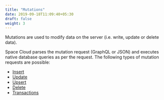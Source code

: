```yaml
---
title: "Mutations"
date: 2019-09-18T11:09:40+05:30
draft: false
weight: 3
---
```


Mutations are used to modify data on the server (i.e. write, update or delete data).

Space Cloud parses the mutation request (GraphQL or JSON) and executes native database queries as per the request. The following types of mutation requests are possible:

- [Insert](/storage/database/mutations/insert)
- [Update](/storage/database/mutations/update)
- [Upsert](/storage/database/mutations/upsert)
- [Delete](/storage/database/mutations/delete)
- [Transactions](/storage/database/mutations/transactions)
